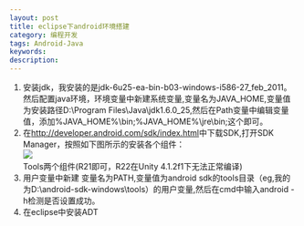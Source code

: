 ```yaml
---
layout: post
title: eclipse下android环境搭建
category: 编程开发
tags: Android-Java
keywords: 
description: 
---
```


1.  安装jdk，我安装的是jdk-6u25-ea-bin-b03-windows-i586-27\_feb\_2011。然后配置java环境，环境变量中新建系统变量,变量名为JAVA\_HOME,变量值为安装路径D:\\Program Files\\Java\\jdk1.6.0\_25,然后在Path变量中编辑变量值，添加%JAVA\_HOME%\\bin;%JAVA\_HOME%\\jre\\bin;这个即可。
2.  在<http://developer.android.com/sdk/index.html>中下载SDK,打开SDK Manager，按照如下图所示的安装各个组件：\
     ![](http://files.note.sdo.com/XbPJ4~kr6rv9M70JY0070s)\
     Tools两个组件(R21即可，R22在Unity 4.1.2f1下无法正常编译)
3.  用户变量中新建 变量名为PATH,变量值为android
    sdk的tools目录（eg,我的为D:\\android-sdk-windows\\tools）的用户变量,然后在cmd中输入android -h检测是否设置成功。
4.  在eclipse中安装ADT








